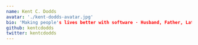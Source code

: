 ```yaml
---
name: Kent C. Dodds
avatar: './kent-dodds-avatar.jpg'
bio: 'Making people's lives better with software · Husband, Father, Latter-day Saint, Teacher, OSS, GDE'
github: kentcdodds
twitter: kentcdodds
---
```


